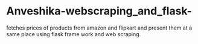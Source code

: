 # Anveshika-webscraping_and_flask-
fetches prices of products from amazon and flipkart and present them at a same place using flask frame work and web scraping.
